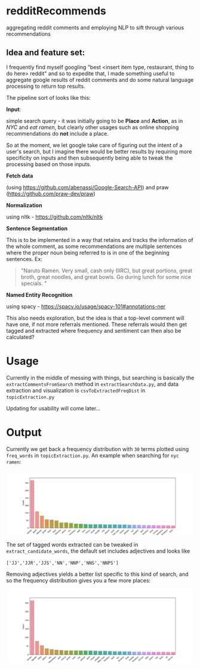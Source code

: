 # redditRecommends
aggregating reddit comments and employing NLP to sift through various recommendations

## Idea and feature set:

I frequently find myself googling "best \<insert item type, restaurant, thing to do here\> reddit" and so to expedite that, I made something useful to aggregate google results of reddit comments and do some natural language processing to return top results.

The pipeline sort of looks like this:

**Input**: 

simple search query - it was initially going to be **Place** and **Action**, as in *NYC* and *eat ramen*, 
but clearly other usages such as online shopping recommendations do **not** include a place. 

So at the moment, we let google take care of figuring out the intent of a user's search, but I imagine there would be
better results by requiring more specificity on inputs and then subsequently being able to tweak the processing based
on those inputs.


**Fetch data**

(using https://github.com/abenassi/Google-Search-API) and praw (https://github.com/praw-dev/praw)


**Normalization**

using nltk - https://github.com/nltk/nltk

**Sentence Segmentation**

This is to be implemented in a way that retains and tracks the information of the whole comment, as some
recommendations are multiple sentences where the proper noun being referred to is in one of the beginning sentences. Ex:

>"Naruto Ramen. Very small, cash only (IIRC), but great portions, great broth, great noodles, and great bowls. Go during lunch for some nice specials. "

**Named Entity Recognition**

using spacy - https://spacy.io/usage/spacy-101#annotations-ner

This also needs exploration, but the idea is that a top-level comment will have one, if not more referrals mentioned.
These referrals would then get tagged and extracted where frequency and sentiment can then also be calculated?


# Usage

Currently in the middle of messing with things, but searching is basically the `extractCommentsFromSearch` method in `extractSearchData.py`, and data extraction and visualization is `csvToExtractedFreqDist` in `topicExtraction.py`

Updating for usability will come later...

# Output

Currently we get back a frequency distribution with `30` terms plotted using `freq_words` in `topicExtraction.py`. An example when searching for `nyc ramen`:

![Adjectives included](/img/freqDistExtracted.png)

The set of tagged words extracted can be tweaked in `extract_candidate_words`, the default set includes adjectives and looks like

`['JJ','JJR','JJS','NN','NNP','NNS','NNPS']`

Removing adjectives yields a better list specific to this kind of search, and so the frequency distribution gives you a few more places:

![Adjectives NOT included](/img/freqDistNonAdj.png)


